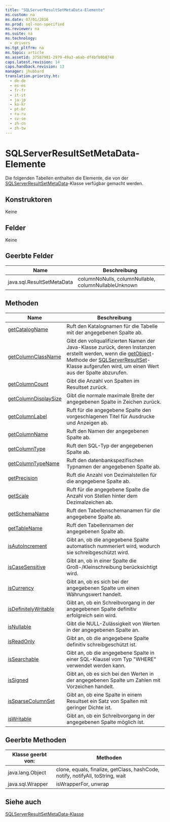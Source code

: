```yaml
---
title: "SQLServerResultSetMetaData-Elemente"
ms.custom: na
ms.date: 07/01/2016
ms.prod: sql-non-specified
ms.reviewer: na
ms.suite: na
ms.technology: 
  - drivers
ms.tgt_pltfrm: na
ms.topic: article
ms.assetid: 37587981-2979-49a3-a6ab-df4bfb9b8748
caps.latest.revision: 14
caps.handback.revision: 13
manager: jhubbard
translation.priority.ht: 
  - de-de
  - es-es
  - fr-fr
  - it-it
  - ja-jp
  - ko-kr
  - pt-br
  - ru-ru
  - sv-se
  - zh-cn
  - zh-tw
---
```

# SQLServerResultSetMetaData-Elemente
  Die folgenden Tabellen enthalten die Elemente, die von der [SQLServerResultSetMetaData](../content/SQLServerResultSetMetaData-Class.md)\-Klasse verfügbar gemacht werden.  
  
## Konstruktoren  
 Keine  
  
## Felder  
 Keine  
  
## Geerbte Felder  
  
|Name|Beschreibung|  
|----------|------------------|  
|java.sql.ResultSetMetaData|columnNoNulls, columnNullable, columnNullableUnknown|  
  
## Methoden  
  
|Name|Beschreibung|  
|----------|------------------|  
|[getCatalogName](../content/getCatalogName-Method--SQLServerResultSetMetaData-.md)|Ruft den Katalognamen für die Tabelle mit der angegebenen Spalte ab.|  
|[getColumnClassName](../content/getColumnClassName-Method--SQLServerResultSetMetaData-.md)|Gibt den vollqualifizierten Namen der Java\-Klasse zurück, deren Instanzen erstellt werden, wenn die [getObject](../content/getObject-Method--SQLServerResultSet-.md)\-Methode der [SQLServerResultSet](../content/SQLServerResultSet-Class.md)\-Klasse aufgerufen wird, um einen Wert aus der Spalte abzurufen.|  
|[getColumnCount](../content/getColumnCount-Method--SQLServerResultSetMetaData-.md)|Gibt die Anzahl von Spalten im Resultset zurück.|  
|[getColumnDisplaySize](../content/getColumnDisplaySize-Method--SQLServerResultSetMetaData-.md)|Gibt die normale maximale Breite der angegebenen Spalte in Zeichen zurück.|  
|[getColumnLabel](../content/getColumnLabel-Method--SQLServerResultSetMetaData-.md)|Ruft für die angegebene Spalte den vorgeschlagenen Titel für Ausdrucke und Anzeigen ab.|  
|[getColumnName](../content/getColumnName-Method--SQLServerResultSetMetaData-.md)|Ruft den Namen der angegebenen Spalte ab.|  
|[getColumnType](../content/getColumnType-Method--SQLServerResultSetMetaData-.md)|Ruft den SQL\-Typ der angegebenen Spalte ab.|  
|[getColumnTypeName](../content/getColumnTypeName-Method--SQLServerResultSetMetaData-.md)|Ruft den datenbankspezifischen Typnamen der angegebenen Spalte ab.|  
|[getPrecision](../content/getPrecision-Method--SQLServerResultSetMetaData-.md)|Ruft die Anzahl von Dezimalstellen für die angegebene Spalte ab.|  
|[getScale](../content/getScale-Method--SQLServerResultSetMetaData-.md)|Ruft für die angegebene Spalte die Anzahl von Stellen hinter dem Dezimalzeichen ab.|  
|[getSchemaName](../content/getSchemaName-Method--SQLServerResultSetMetaData-.md)|Ruft den Tabellenschemanamen für die angegebene Spalte ab.|  
|[getTableName](../content/getTableName-Method--SQLServerResultSetMetaData-.md)|Ruft den Tabellennamen der angegebenen Spalte ab.|  
|[isAutoIncrement](../content/isAutoIncrement-Method--SQLServerResultSetMetaData-.md)|Gibt an, ob die angegebene Spalte automatisch nummeriert wird, wodurch sie schreibgeschützt wird.|  
|[isCaseSensitive](../content/isCaseSensitive-Method--SQLServerResultSetMetaData-.md)|Gibt an, ob in einer Spalte die Groß\-\/Kleinschreibung berücksichtigt wird.|  
|[isCurrency](../content/isCurrency-Method--SQLServerResultSetMetaData-.md)|Gibt an, ob es sich bei der angegebenen Spalte um einen Währungswert handelt.|  
|[isDefinitelyWritable](../content/isDefinitelyWritable-Method--SQLServerResultSetMetaData-.md)|Gibt an, ob ein Schreibvorgang in der angegebenen Spalte definitiv erfolgreich sein wird.|  
|[isNullable](../content/isNullable-Method--SQLServerResultSetMetaData-.md)|Gibt die NULL\-Zulässigkeit von Werten in der angegebenen Spalte an.|  
|[isReadOnly](../content/isReadOnly-Method--SQLServerResultSetMetaData-.md)|Gibt an, ob die angegebene Spalte definitiv schreibgeschützt ist.|  
|[isSearchable](../content/isSearchable-Method--SQLServerResultSetMetaData-.md)|Gibt an, ob die angegebene Spalte in einer SQL\-Klausel vom Typ "WHERE" verwendet werden kann.|  
|[isSigned](../content/isSigned-Method--SQLServerResultSetMetaData-.md)|Gibt an, ob es sich bei den Werten in der angegebenen Spalte um Zahlen mit Vorzeichen handelt.|  
|[isSparseColumnSet](../content/isSparseColumnSet-Method--SQLServerResultSetMetaData-.md)|Gibt an, ob eine Spalte in einem Resultset ein Satz von Spalten mit geringer Dichte ist.|  
|[isWritable](../content/isWritable-Method--SQLServerResultSetMetaData-.md)|Gibt an, ob ein Schreibvorgang in der angegebenen Spalte möglich ist.|  
  
## Geerbte Methoden  
  
|Klasse geerbt von:|Methoden|  
|------------------------|--------------|  
|java.lang.Object|clone, equals, finalize, getClass, hashCode, notify, notifyAll, toString, wait|  
|java.sql.Wrapper|isWrapperFor, unwrap|  
  
## Siehe auch  
 [SQLServerResultSetMetaData-Klasse](../content/SQLServerResultSetMetaData-Class.md)  
  
  